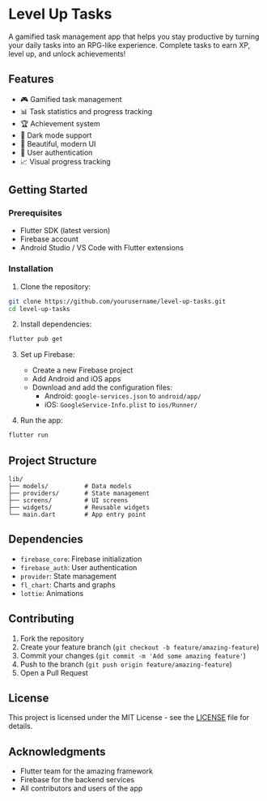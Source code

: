 # Level Up Tasks

A gamified task management app that helps you stay productive by turning your daily tasks into an RPG-like experience. Complete tasks to earn XP, level up, and unlock achievements!

## Features

- 🎮 Gamified task management
- 📊 Task statistics and progress tracking
- 🏆 Achievement system
- 🌙 Dark mode support
- 📱 Beautiful, modern UI
- 🔐 User authentication
- 📈 Visual progress tracking

## Getting Started

### Prerequisites

- Flutter SDK (latest version)
- Firebase account
- Android Studio / VS Code with Flutter extensions

### Installation

1. Clone the repository:
```bash
git clone https://github.com/yourusername/level-up-tasks.git
cd level-up-tasks
```

2. Install dependencies:
```bash
flutter pub get
```

3. Set up Firebase:
   - Create a new Firebase project
   - Add Android and iOS apps
   - Download and add the configuration files:
     - Android: `google-services.json` to `android/app/`
     - iOS: `GoogleService-Info.plist` to `ios/Runner/`

4. Run the app:
```bash
flutter run
```

## Project Structure

```
lib/
├── models/          # Data models
├── providers/       # State management
├── screens/         # UI screens
├── widgets/         # Reusable widgets
└── main.dart        # App entry point
```

## Dependencies

- `firebase_core`: Firebase initialization
- `firebase_auth`: User authentication
- `provider`: State management
- `fl_chart`: Charts and graphs
- `lottie`: Animations

## Contributing

1. Fork the repository
2. Create your feature branch (`git checkout -b feature/amazing-feature`)
3. Commit your changes (`git commit -m 'Add some amazing feature'`)
4. Push to the branch (`git push origin feature/amazing-feature`)
5. Open a Pull Request

## License

This project is licensed under the MIT License - see the [LICENSE](LICENSE) file for details.

## Acknowledgments

- Flutter team for the amazing framework
- Firebase for the backend services
- All contributors and users of the app
